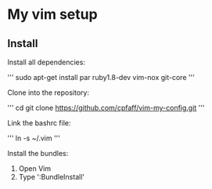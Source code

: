 # My vim setup

## Install

Install all dependencies:

'''
sudo apt-get install par ruby1.8-dev vim-nox git-core
'''

Clone into the repository:

'''
cd
git clone https://github.com/cpfaff/vim-my-config.git
'''

Link the bashrc file:

'''
ln -s ~/.vim
'''

Install the bundles:

1. Open Vim
2. Type ':BundleInstall'


